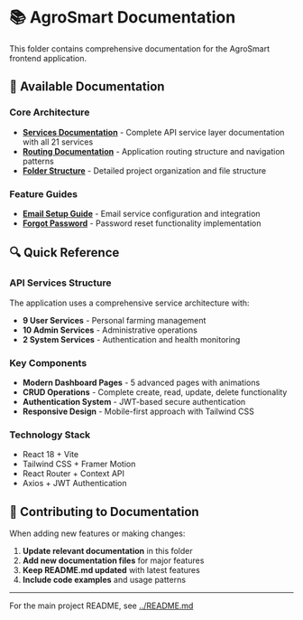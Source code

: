 # 📚 AgroSmart Documentation

This folder contains comprehensive documentation for the AgroSmart frontend application.

## 📖 Available Documentation

### **Core Architecture**
- **[Services Documentation](SERVICES_DOCUMENTATION.md)** - Complete API service layer documentation with all 21 services
- **[Routing Documentation](ROUTING_DOCUMENTATION.md)** - Application routing structure and navigation patterns
- **[Folder Structure](FOLDER_STRUCTURE_README.md)** - Detailed project organization and file structure

### **Feature Guides**
- **[Email Setup Guide](EMAIL_SETUP_GUIDE.md)** - Email service configuration and integration
- **[Forgot Password](FORGOT_PASSWORD_DOCUMENTATION.md)** - Password reset functionality implementation

## 🔍 Quick Reference

### **API Services Structure**
The application uses a comprehensive service architecture with:
- **9 User Services** - Personal farming management
- **10 Admin Services** - Administrative operations
- **2 System Services** - Authentication and health monitoring

### **Key Components**
- **Modern Dashboard Pages** - 5 advanced pages with animations
- **CRUD Operations** - Complete create, read, update, delete functionality
- **Authentication System** - JWT-based secure authentication
- **Responsive Design** - Mobile-first approach with Tailwind CSS

### **Technology Stack**
- React 18 + Vite
- Tailwind CSS + Framer Motion
- React Router + Context API
- Axios + JWT Authentication

## 📝 Contributing to Documentation

When adding new features or making changes:

1. **Update relevant documentation** in this folder
2. **Add new documentation files** for major features
3. **Keep README.md updated** with latest features
4. **Include code examples** and usage patterns

---

For the main project README, see [../README.md](../README.md)
